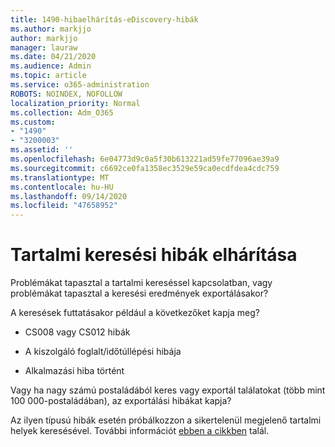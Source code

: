 ```yaml
---
title: 1490-hibaelhárítás-eDiscovery-hibák
ms.author: markjjo
author: markjjo
manager: lauraw
ms.date: 04/21/2020
ms.audience: Admin
ms.topic: article
ms.service: o365-administration
ROBOTS: NOINDEX, NOFOLLOW
localization_priority: Normal
ms.collection: Adm_O365
ms.custom:
- "1490"
- "3200003"
ms.assetid: ''
ms.openlocfilehash: 6e04773d9c0a5f30b613221ad59fe77096ae39a9
ms.sourcegitcommit: c6692ce0fa1358ec3529e59ca0ecdfdea4cdc759
ms.translationtype: MT
ms.contentlocale: hu-HU
ms.lasthandoff: 09/14/2020
ms.locfileid: "47658952"
---
```

# <a name="troubleshoot-content-search-errors"></a>Tartalmi keresési hibák elhárítása

Problémákat tapasztal a tartalmi kereséssel kapcsolatban, vagy problémákat tapasztal a keresési eredmények exportálásakor?

A keresések futtatásakor például a következőket kapja meg?

- CS008 vagy CS012 hibák

- A kiszolgáló foglalt/időtúllépési hibája

- Alkalmazási hiba történt

Vagy ha nagy számú postaládából keres vagy exportál találatokat (több mint 100 000-postaládában), az exportálási hibákat kapja?

Az ilyen típusú hibák esetén próbálkozzon a sikertelenül megjelenő tartalmi helyek keresésével. További információt  [ebben a cikkben](https://docs.microsoft.com/microsoft-365/compliance/retry-failed-content-search) talál.
